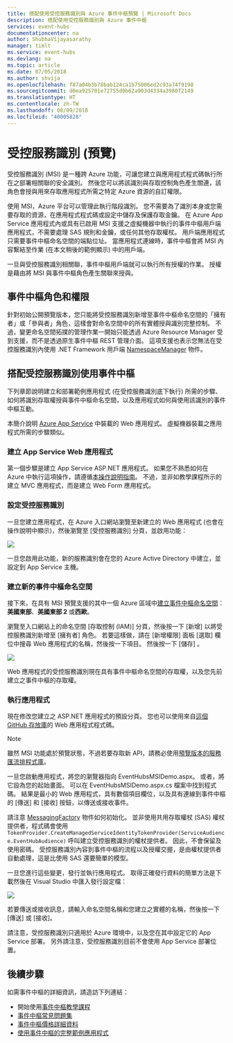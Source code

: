 ```yaml
---
title: 搭配使用受控服務識別與 Azure 事件中樞預覽 | Microsoft Docs
description: 搭配使用受控服務識別與 Azure 事件中樞
services: event-hubs
documentationcenter: na
author: ShubhaVijayasarathy
manager: timlt
ms.service: event-hubs
ms.devlang: na
ms.topic: article
ms.date: 07/05/2018
ms.author: shvija
ms.openlocfilehash: f87a04b3b78bab124ca1b75006ed2c93a74f9198
ms.sourcegitcommit: d0ea925701e72755d0b62a903d4334a3980f2149
ms.translationtype: HT
ms.contentlocale: zh-TW
ms.lasthandoff: 08/09/2018
ms.locfileid: "40005828"
---
```

# <a name="managed-service-identity-preview"></a>受控服務識別 (預覽)

受控服務識別 (MSI) 是一種跨 Azure 功能，可讓您建立與應用程式程式碼執行所在之部署相關聯的安全識別。 然後您可以將該識別與存取控制角色產生關連，該角色會授與用來存取應用程式所需之特定 Azure 資源的自訂權限。 

使用 MSI，Azure 平台可以管理此執行階段識別。 您不需要為了識別本身或您需要存取的資源，在應用程式程式碼或設定中儲存及保護存取金鑰。 在 Azure App Service 應用程式內或具有已啟用 MSI 支援之虛擬機器中執行的事件中樞用戶端應用程式，不需要處理 SAS 規則和金鑰，或任何其他存取權杖。 用戶端應用程式只需要事件中樞命名空間的端點位址。 當應用程式連線時，事件中樞會將 MSI 內容繫結至作業 (在本文稍後的範例顯示) 中的用戶端。

一旦與受控服務識別相關聯，事件中樞用戶端就可以執行所有授權的作業。 授權是藉由將 MSI 與事件中樞角色產生關聯來授與。 

## <a name="event-hubs-roles-and-permissions"></a>事件中樞角色和權限

針對初始公開預覽版本，您只能將受控服務識別新增至事件中樞命名空間的「擁有者」或「參與者」角色，這樣會對命名空間中的所有實體授與識別完整控制。 不過，變更命名空間拓撲的管理作業一開始只能透過 Azure Resource Manager 受到支援，而不是透過原生事件中樞 REST 管理介面。 這項支援也表示您無法在受控服務識別內使用 .NET Framework 用戶端 [NamespaceManager](/dotnet/api/microsoft.servicebus.namespacemanager) 物件。 
 
## <a name="use-event-hubs-with-a-managed-service-identity"></a>搭配受控服務識別使用事件中樞

下列章節說明建立和部署範例應用程式 (在受控服務識別底下執行) 所需的步驟、如何將識別存取權授與事件中樞命名空間，以及應用程式如何與使用該識別的事件中樞互動。

本簡介說明 [Azure App Service](https://azure.microsoft.com/services/app-service/) 中裝載的 Web 應用程式。 虛擬機器裝載之應用程式所需的步驟類似。

### <a name="create-an-app-service-web-application"></a>建立 App Service Web 應用程式

第一個步驟是建立 App Service ASP.NET 應用程式。 如果您不熟悉如何在 Azure 中執行這項操作，請遵循[本操作說明指南](../app-service/app-service-web-get-started-dotnet-framework.md)。 不過，並非如教學課程所示的建立 MVC 應用程式，而是建立 Web Form 應用程式。

### <a name="set-up-the-managed-service-identity"></a>設定受控服務識別

一旦您建立應用程式，在 Azure 入口網站瀏覽至新建立的 Web 應用程式 (也會在操作說明中顯示)，然後瀏覽至 [受控服務識別] 分頁，並啟用功能： 

![](./media/event-hubs-managed-service-identity/msi1.png)
 
一旦您啟用此功能，新的服務識別會在您的 Azure Active Directory 中建立，並設定到 App Service 主機。

### <a name="create-a-new-event-hubs-namespace"></a>建立新的事件中樞命名空間

接下來，在具有 MSI 預覽支援的其中一個 Azure 區域中[建立事件中樞命名空間](event-hubs-create.md)：**美國東部**、**美國東部 2** 或**西歐**。 

瀏覽至入口網站上的命名空間 [存取控制 (IAM)] 分頁，然後按一下 [新增] 以將受控服務識別新增至 [擁有者] 角色。 若要這樣做，請在 [新增權限] 面板 [選取] 欄位中搜尋 Web 應用程式的名稱，然後按一下項目。 然後按一下 [儲存] 。

![](./media/event-hubs-managed-service-identity/msi2.png)
 
Web 應用程式的受控服務識別現在具有事件中樞命名空間的存取權，以及您先前建立之事件中樞的存取權。 

### <a name="run-the-app"></a>執行應用程式

現在修改您建立之 ASP.NET 應用程式的預設分頁。 您也可以使用來自[這個 GitHub 存放庫](https://github.com/Azure/azure-event-hubs/tree/master/samples/DotNet/MSI/EventHubsMSIDemoWebApp)的 Web 應用程式程式碼。 

>[!NOTE] 
> 雖然 MSI 功能處於預覽狀態，不過若要存取新 API，請務必使用[預覽版本的服務匯流排程式庫](https://www.nuget.org/packages/WindowsAzure.ServiceBus/4.2.2-preview)。 

一旦您啟動應用程式，將您的瀏覽器指向 EventHubsMSIDemo.aspx。 或者，將它設為您的起始畫面。 可以在 EventHubsMSIDemo.aspx.cs 檔案中找到程式碼。 結果是最小的 Web 應用程式，具有數個項目欄位，以及具有連線到事件中樞的 [傳送] 和 [接收] 按鈕，以傳送或接收事件。 

請注意 [MessagingFactory](/dotnet/api/microsoft.servicebus.messaging.messagingfactory) 物件如何初始化。 並非使用共用存取權杖 (SAS) 權杖提供者，程式碼會使用 `TokenProvider.CreateManagedServiceIdentityTokenProvider(ServiceAudience.EventHubAudience)` 呼叫建立受控服務識別的權杖提供者。 因此，不會保留及使用密碼。 受控服務識別內容到事件中樞的流程以及授權交握，是由權杖提供者自動處理，這是比使用 SAS 還要簡單的模型。

一旦您進行這些變更，發行並執行應用程式。 取得正確發行資料的簡單方法是下載然後在 Visual Studio 中匯入發行設定檔：

![](./media/event-hubs-managed-service-identity/msi3.png)
 
若要傳送或接收訊息，請輸入命名空間名稱和您建立之實體的名稱，然後按一下 [傳送] 或 [接收]。 
 
請注意，受控服務識別只適用於 Azure 環境中，以及您在其中設定它的 App Service 部署。 另外請注意，受控服務識別目前不會使用 App Service 部署位置。

## <a name="next-steps"></a>後續步驟

如需事件中樞的詳細資訊，請造訪下列連結：

* 開始使用[事件中樞教學課程](event-hubs-dotnet-standard-getstarted-send.md)
* [事件中樞常見問題集](event-hubs-faq.md)
* [事件中樞價格詳細資料](https://azure.microsoft.com/pricing/details/event-hubs/)
* [使用事件中樞的完整範例應用程式](https://github.com/Azure/azure-event-hubs/tree/master/samples)